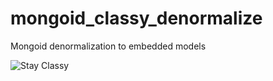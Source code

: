 mongoid_classy_denormalize
==========================

Mongoid denormalization to embedded models

![Stay Classy](http://onlinesaleschannels.files.wordpress.com/2011/09/stay_classy.jpg)
